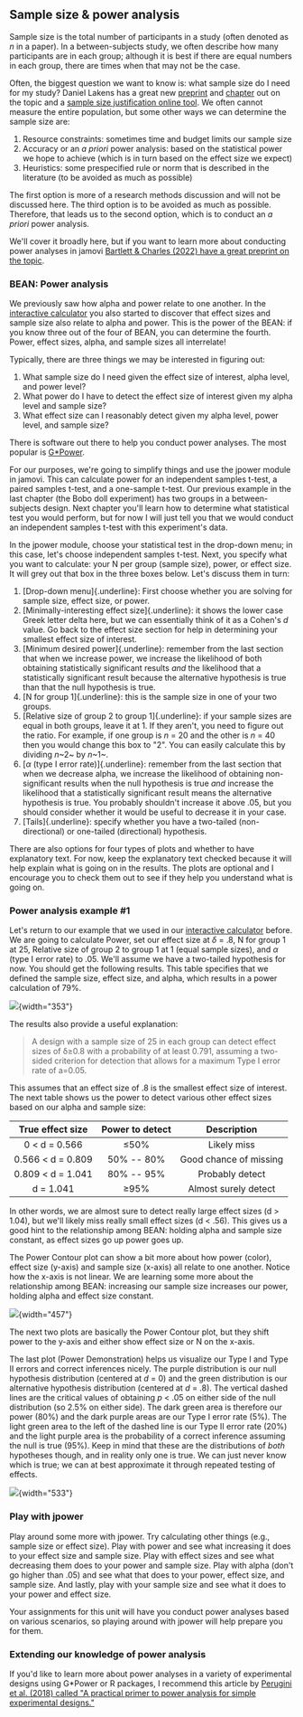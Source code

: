 ## Sample size & power analysis

Sample size is the total number of participants in a study (often denoted as *n* in a paper). In a between-subjects study, we often describe how many participants are in each group; although it is best if there are equal numbers in each group, there are times when that may not be the case.

Often, the biggest question we want to know is: what sample size do I need for my study? Daniel Lakens has a great new [preprint](https://psyarxiv.com/9d3yf/) and [chapter](https://lakens.github.io/statistical_inferences/power.html) out on the topic and a [sample size justification online tool](https://shiny.ieis.tue.nl/sample_size_justification/). We often cannot measure the entire population, but some other ways we can determine the sample size are:

1.  Resource constraints: sometimes time and budget limits our sample size
2.  Accuracy or an *a priori* power analysis: based on the statistical power we hope to achieve (which is in turn based on the effect size we expect)
3.  Heuristics: some prespecified rule or norm that is described in the literature (to be avoided as much as possible)

The first option is more of a research methods discussion and will not be discussed here. The third option is to be avoided as much as possible. Therefore, that leads us to the second option, which is to conduct an *a priori* power analysis.

We'll cover it broadly here, but if you want to learn more about conducting power analyses in jamovi [Bartlett & Charles (2022) have a great preprint on the topic](https://psyarxiv.com/bh8m9/).

### BEAN: Power analysis

We previously saw how alpha and power relate to one another. In the [interactive calculator](https://rpsychologist.com/d3/pdist/) you also started to discover that effect sizes and sample size also relate to alpha and power. This is the power of the BEAN: if you know three out of the four of BEAN, you can determine the fourth. Power, effect sizes, alpha, and sample sizes all interrelate!

Typically, there are three things we may be interested in figuring out:

1.  What sample size do I need given the effect size of interest, alpha level, and power level?
2.  What power do I have to detect the effect size of interest given my alpha level and sample size?
3.  What effect size can I reasonably detect given my alpha level, power level, and sample size?

There is software out there to help you conduct power analyses. The most popular is [G\*Power](https://www.psychologie.hhu.de/arbeitsgruppen/allgemeine-psychologie-und-arbeitspsychologie/gpower.html).

For our purposes, we're going to simplify things and use the jpower module in jamovi. This can calculate power for an independent samples t-test, a paired samples t-test, and a one-sample t-test. Our previous example in the last chapter (the Bobo doll experiment) has two groups in a between-subjects design. Next chapter you'll learn how to determine what statistical test you would perform, but for now I will just tell you that we would conduct an independent samples t-test with this experiment's data.

In the jpower module, choose your statistical test in the drop-down menu; in this case, let's choose independent samples t-test. Next, you specify what you want to calculate: your N per group (sample size), power, or effect size. It will grey out that box in the three boxes below. Let's discuss them in turn:

1.  [Drop-down menu]{.underline}: First choose whether you are solving for sample size, effect size, or power.
2.  [Minimally-interesting effect size]{.underline}: it shows the lower case Greek letter delta here, but we can essentially think of it as a Cohen's *d* value. Go back to the effect size section for help in determining your smallest effect size of interest.
3.  [Minimum desired power]{.underline}: remember from the last section that when we increase power, we increase the likelihood of both obtaining statistically significant results *and* the likelihood that a statistically significant result because the alternative hypothesis is true than that the null hypothesis is true.
4.  [N for group 1]{.underline}: this is the sample size in one of your two groups.
5.  [Relative size of group 2 to group 1]{.underline}: if your sample sizes are equal in both groups, leave it at 1. If they aren't, you need to figure out the ratio. For example, if one group is *n* = 20 and the other is *n* = 40 then you would change this box to "2". You can easily calculate this by dividing *n*~2~ by *n*~1~.
6.  [$\alpha$ (type I error rate)]{.underline}: remember from the last section that when we decrease alpha, we increase the likelihood of obtaining non-significant results when the null hypothesis is true *and* increase the likelihood that a statistically significant result means the alternative hypothesis is true. You probably shouldn't increase it above .05, but you should consider whether it would be useful to decrease it in your case.
7.  [Tails]{.underline}: specify whether you have a two-tailed (non-directional) or one-tailed (directional) hypothesis.

There are also options for four types of plots and whether to have explanatory text. For now, keep the explanatory text checked because it will help explain what is going on in the results. The plots are optional and I encourage you to check them out to see if they help you understand what is going on.

### Power analysis example #1

Let's return to our example that we used in our [interactive calculator](https://rpsychologist.com/d3/pdist/) before. We are going to calculate Power, set our effect size at $\delta$ = .8, N for group 1 at 25, Relative size of group 2 to group 1 at 1 (equal sample sizes), and $\alpha$ (type I error rate) to .05. We'll assume we have a two-tailed hypothesis for now. You should get the following results. This table specifies that we defined the sample size, effect size, and alpha, which results in a power calculation of 79%.

![](images/05-bean/power-table.png){width="353"}

The results also provide a useful explanation:

> A design with a sample size of 25 in each group can detect effect sizes of δ≥0.8 with a probability of at least 0.791, assuming a two-sided criterion for detection that allows for a maximum Type I error rate of a=0.05.

This assumes that an effect size of .8 is the smallest effect size of interest. The next table shows us the power to detect various other effect sizes based on our alpha and sample size:

|  True effect size  | Power to detect |      Description       |
|:------------------:|:---------------:|:----------------------:|
|   0 \< d = 0.566   |      ≤50%       |      Likely miss       |
| 0.566 \< d = 0.809 |   50% -- 80%    | Good chance of missing |
| 0.809 \< d = 1.041 |   80% -- 95%    |    Probably detect     |
|     d = 1.041      |      ≥95%       |  Almost surely detect  |

In other words, we are almost sure to detect really large effect sizes (d \> 1.04), but we'll likely miss really small effect sizes (d \< .56). This gives us a good hint to the relationship among BEAN: holding alpha and sample size constant, as effect sizes go up power goes up.

The Power Contour plot can show a bit more about how power (color), effect size (y-axis) and sample size (x-axis) all relate to one another. Notice how the x-axis is not linear. We are learning some more about the relationship among BEAN: increasing our sample size increases our power, holding alpha and effect size constant.

![](images/05-bean/power-contour.png){width="457"}

The next two plots are basically the Power Contour plot, but they shift power to the y-axis and either show effect size or N on the x-axis.

The last plot (Power Demonstration) helps us visualize our Type I and Type II errors and correct inferences nicely. The purple distribution is our null hypothesis distribution (centered at *d* = 0) and the green distribution is our alternative hypothesis distribution (centered at *d* = .8). The vertical dashed lines are the critical values of obtaining *p* \< .05 on either side of the null distribution (so 2.5% on either side). The dark green area is therefore our power (80%) and the dark purple areas are our Type I error rate (5%). The light green area to the left of the dashed line is our Type II error rate (20%) and the light purple area is the probability of a correct inference assuming the null is true (95%). Keep in mind that these are the distributions of *both* hypotheses though, and in reality only one is true. We can just never know which is true; we can at best approximate it through repeated testing of effects.

![](images/05-bean/power-demo.png){width="533"}

### Play with jpower

Play around some more with jpower. Try calculating other things (e.g., sample size or effect size). Play with power and see what increasing it does to your effect size and sample size. Play with effect sizes and see what decreasing them does to your power and sample size. Play with alpha (don't go higher than .05) and see what that does to your power, effect size, and sample size. And lastly, play with your sample size and see what it does to your power and effect size.

Your assignments for this unit will have you conduct power analyses based on various scenarios, so playing around with jpower will help prepare you for them.

### Extending our knowledge of power analysis

If you'd like to learn more about power analyses in a variety of experimental designs using G\*Power or R packages, I recommend this article by [Perugini et al. (2018) called "A practical primer to power analysis for simple experimental designs."](https://www.rips-irsp.com/articles/10.5334/irsp.181/)
